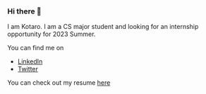 ### Hi there 👋

I am Kotaro. I am a CS major student and looking for an internship opportunity for 2023 Summer.

You can find me on
- [LinkedIn](https://www.linkedin.com/in/kotarosuto/)
- [Twitter](https://twitter.com/Kotarong1)

You can check out my resume [here](https://github.com/KS1019/KS1019/blob/main/Resume_KotaroSuto_2022.pdf)

